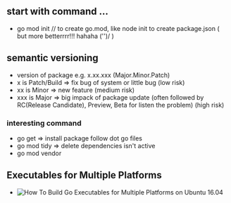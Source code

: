 ## start with command ...
- go mod init <projectname> // to create go.mod, like node init to create package.json ( but more betterrrr!!! hahaha \('')/ )

## semantic versioning
- version of package e.g. x.xx.xxx (Major.Minor.Patch)
- x is Patch/Build => fix bug of system or little bug (low risk) 
- xx is Minor => new feature (medium risk)
- xxx is Major => big impack of package update (often followed by RC(Release Candidate), Preview, Beta for listen the problem) (high risk)

### interesting command
- go get => install package follow dot go files
- go mod tidy => delete dependencies isn't active
- go mod vendor

## Executables for Multiple Platforms
- ![How To Build Go Executables for Multiple Platforms on Ubuntu 16.04](https://www.digitalocean.com/community/tutorials/how-to-build-go-executables-for-multiple-platforms-on-ubuntu-16-04)